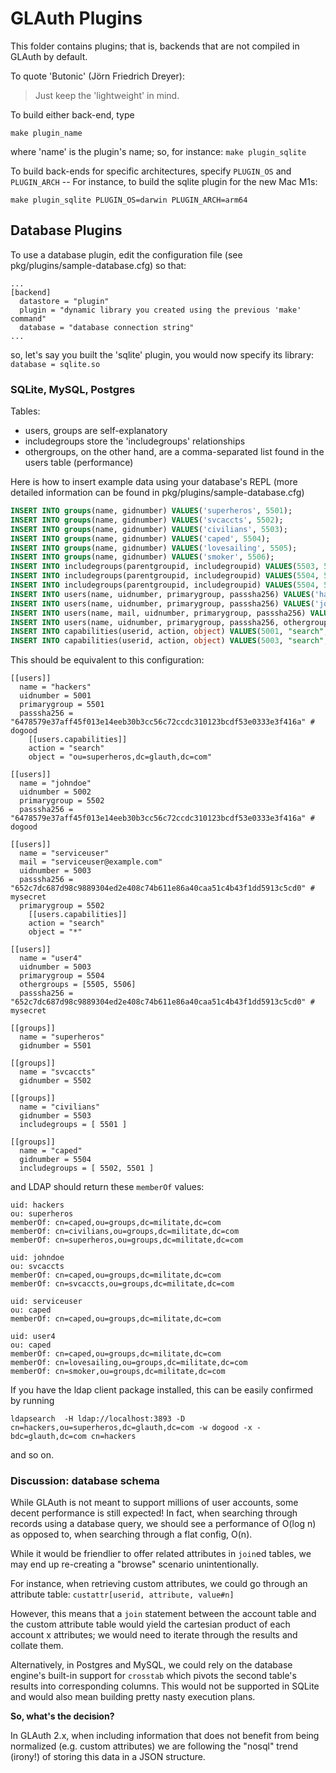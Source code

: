 # GLAuth Plugins

This folder contains plugins; that is, backends that are not compiled in GLAuth by default.

To quote 'Butonic' (Jörn Friedrich Dreyer):

> Just keep the 'lightweight' in mind.

To build either back-end, type
```
make plugin_name
```
where 'name' is the plugin's name; so, for instance: `make plugin_sqlite`

To build back-ends for specific architectures, specify `PLUGIN_OS` and `PLUGIN_ARCH` --
 For instance, to build the sqlite plugin for the new Mac M1s:
 ```
make plugin_sqlite PLUGIN_OS=darwin PLUGIN_ARCH=arm64
 ```

## Database Plugins

To use a database plugin, edit the configuration file (see pkg/plugins/sample-database.cfg) so that:

```
...
[backend]
  datastore = "plugin"
  plugin = "dynamic library you created using the previous 'make' command"
  database = "database connection string"
...
```
so, let's say you built the 'sqlite' plugin, you would now specify its library: `database = sqlite.so`

### SQLite, MySQL, Postgres

Tables:
- users, groups are self-explanatory
- includegroups store the 'includegroups' relationships
- othergroups, on the other hand, are a comma-separated list found in the users table (performance)

Here is how to insert example data using your database's REPL (more detailed information can be found in pkg/plugins/sample-database.cfg)

```sql
INSERT INTO groups(name, gidnumber) VALUES('superheros', 5501);
INSERT INTO groups(name, gidnumber) VALUES('svcaccts', 5502);
INSERT INTO groups(name, gidnumber) VALUES('civilians', 5503);
INSERT INTO groups(name, gidnumber) VALUES('caped', 5504);
INSERT INTO groups(name, gidnumber) VALUES('lovesailing', 5505);
INSERT INTO groups(name, gidnumber) VALUES('smoker', 5506);
INSERT INTO includegroups(parentgroupid, includegroupid) VALUES(5503, 5501);
INSERT INTO includegroups(parentgroupid, includegroupid) VALUES(5504, 5502);
INSERT INTO includegroups(parentgroupid, includegroupid) VALUES(5504, 5501);
INSERT INTO users(name, uidnumber, primarygroup, passsha256) VALUES('hackers', 5001, 5501, '6478579e37aff45f013e14eeb30b3cc56c72ccdc310123bcdf53e0333e3f416a');
INSERT INTO users(name, uidnumber, primarygroup, passsha256) VALUES('johndoe', 5002, 5502, '6478579e37aff45f013e14eeb30b3cc56c72ccdc310123bcdf53e0333e3f416a');
INSERT INTO users(name, mail, uidnumber, primarygroup, passsha256) VALUES('serviceuser', "serviceuser@example.com", 5003, 5502, '652c7dc687d98c9889304ed2e408c74b611e86a40caa51c4b43f1dd5913c5cd0');
INSERT INTO users(name, uidnumber, primarygroup, passsha256, othergroups) VALUES('user4', 5004, 5504, '652c7dc687d98c9889304ed2e408c74b611e86a40caa51c4b43f1dd5913c5cd0', '5505,5506');
INSERT INTO capabilities(userid, action, object) VALUES(5001, "search", "ou=superheros,dc=glauth,dc=com");
INSERT INTO capabilities(userid, action, object) VALUES(5003, "search", "*");
```
This should be equivalent to this configuration:
```text
[[users]]
  name = "hackers"
  uidnumber = 5001
  primarygroup = 5501
  passsha256 = "6478579e37aff45f013e14eeb30b3cc56c72ccdc310123bcdf53e0333e3f416a" # dogood
    [[users.capabilities]]
    action = "search"
    object = "ou=superheros,dc=glauth,dc=com"

[[users]]
  name = "johndoe"
  uidnumber = 5002
  primarygroup = 5502
  passsha256 = "6478579e37aff45f013e14eeb30b3cc56c72ccdc310123bcdf53e0333e3f416a" # dogood

[[users]]
  name = "serviceuser"
  mail = "serviceuser@example.com"
  uidnumber = 5003
  passsha256 = "652c7dc687d98c9889304ed2e408c74b611e86a40caa51c4b43f1dd5913c5cd0" # mysecret
  primarygroup = 5502
    [[users.capabilities]]
    action = "search"
    object = "*"

[[users]]
  name = "user4"
  uidnumber = 5003
  primarygroup = 5504
  othergroups = [5505, 5506]
  passsha256 = "652c7dc687d98c9889304ed2e408c74b611e86a40caa51c4b43f1dd5913c5cd0" # mysecret

[[groups]]
  name = "superheros"
  gidnumber = 5501

[[groups]]
  name = "svcaccts"
  gidnumber = 5502

[[groups]]
  name = "civilians"
  gidnumber = 5503
  includegroups = [ 5501 ]

[[groups]]
  name = "caped"
  gidnumber = 5504
  includegroups = [ 5502, 5501 ]
```
and LDAP should return these `memberOf` values:
```text
uid: hackers
ou: superheros
memberOf: cn=caped,ou=groups,dc=militate,dc=com
memberOf: cn=civilians,ou=groups,dc=militate,dc=com
memberOf: cn=superheros,ou=groups,dc=militate,dc=com

uid: johndoe
ou: svcaccts
memberOf: cn=caped,ou=groups,dc=militate,dc=com
memberOf: cn=svcaccts,ou=groups,dc=militate,dc=com

uid: serviceuser
ou: caped
memberOf: cn=caped,ou=groups,dc=militate,dc=com

uid: user4
ou: caped
memberOf: cn=caped,ou=groups,dc=militate,dc=com
memberOf: cn=lovesailing,ou=groups,dc=militate,dc=com
memberOf: cn=smoker,ou=groups,dc=militate,dc=com
```
If you have the ldap client package installed, this can be easily confirmed by running
```
ldapsearch  -H ldap://localhost:3893 -D cn=hackers,ou=superheros,dc=glauth,dc=com -w dogood -x -bdc=glauth,dc=com cn=hackers
```
and so on.


### Discussion: database schema

While GLAuth is not meant to support millions of user accounts, some decent performance is still expected! In fact, when searching through records using a database query, we should see a performance of O(log n) as opposed to, when searching through a flat config, O(n).

While it would be friendlier to offer related attributes in `join`ed tables, we may end up re-creating a "browse" scenario unintentionally.

For instance, when retrieving custom attributes, we could go through an attribute table: `custattr[userid, attribute, value#n]`

However, this means that a `join` statement between the account table and the custom attribute table would yield the cartesian product of each account x attributes; we would need to iterate through the results and collate them.

Alternatively, in Postgres and MySQL, we could rely on the database engine's built-in support for `crosstab` which pivots the second table's results into corresponding columns. This would not be supported in SQLite and would also mean building pretty nasty execution plans.

**So, what's the decision?**

In GLAuth 2.x, when including information that does not benefit from being normalized (e.g. custom attributes) we are following the "nosql" trend (irony!) of storing this data in a JSON structure.